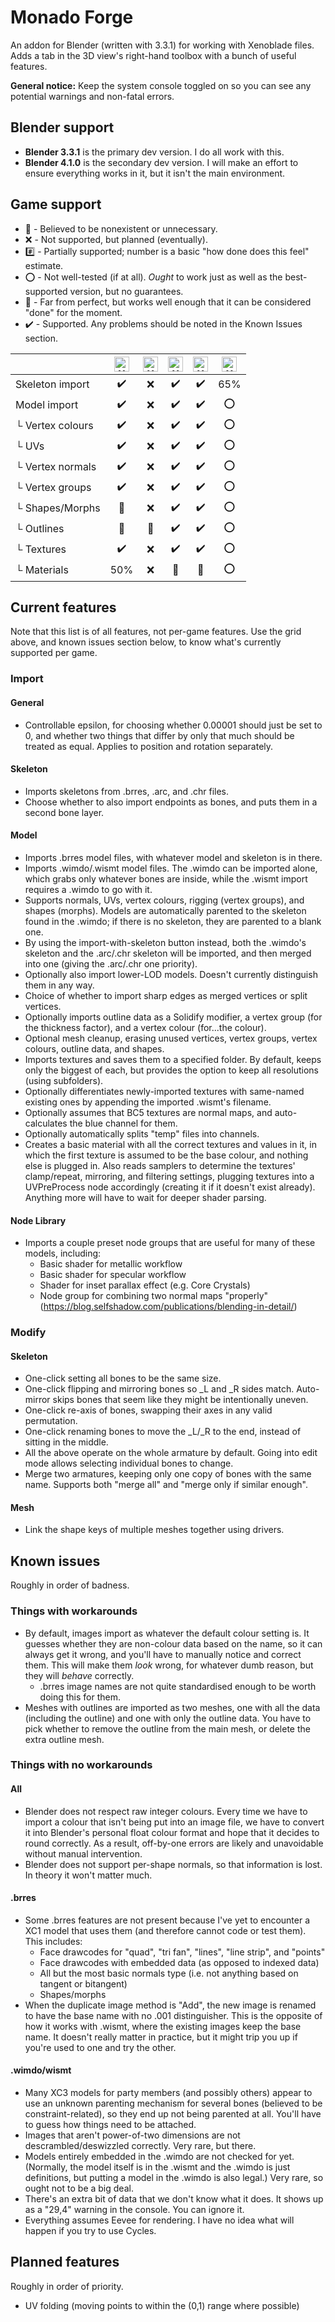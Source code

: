 # Monado Forge
An addon for Blender (written with 3.3.1) for working with Xenoblade files. Adds a tab in the 3D view's right-hand toolbox with a bunch of useful features.

**General notice:** Keep the system console toggled on so you can see any potential warnings and non-fatal errors.

## Blender support
* **Blender 3.3.1** is the primary dev version. I do all work with this.
* **Blender 4.1.0** is the secondary dev version. I will make an effort to ensure everything works in it, but it isn't the main environment.

## Game support
* :no_entry_sign: - Believed to be nonexistent or unnecessary.
* :x: - Not supported, but planned (eventually).
* :hash: - Partially supported; number is a basic "how done does this feel" estimate.
* :o: - Not well-tested (if at all). _Ought_ to work just as well as the best-supported version, but no guarantees.
* :beginner: - Far from perfect, but works well enough that it can be considered "done" for the moment.
* :heavy_check_mark: - Supported. Any problems should be noted in the Known Issues section.

| | <img alt="XC1" src="https://www.xenoserieswiki.org/w/images/8/8d/Article_icon_-_Xenoblade_Chronicles.svg" width="24px"/> | <img alt="XCX" src="https://www.xenoserieswiki.org/w/images/3/3f/Article_icon_-_Xenoblade_Chronicles_X.svg" width="24px"/> | <img alt="XC2" src="https://www.xenoserieswiki.org/w/images/a/a8/Article_icon_-_Xenoblade_Chronicles_2.svg" width="24px"/> | <img alt="XC1DE" src="https://www.xenoserieswiki.org/w/images/6/6f/Article_icon_-_Xenoblade_Chronicles_Definitive_Edition.svg" width="24px"/> | <img alt="XC3" src="https://www.xenoserieswiki.org/w/images/b/bc/Article_icon_-_Xenoblade_Chronicles_3.svg" width="24px"/>
| --- | :---: | :---: | :---: | :---: | :---: |
| Skeleton import | :heavy_check_mark: | :x: | :heavy_check_mark: | :heavy_check_mark: | 65% |
| Model import | :heavy_check_mark: | :x: | :heavy_check_mark: | :heavy_check_mark: | :o: |
| └ Vertex colours | :heavy_check_mark: | :x: | :heavy_check_mark: | :heavy_check_mark: | :o: |
| └ UVs | :heavy_check_mark: | :x: | :heavy_check_mark: | :heavy_check_mark: | :o: |
| └ Vertex normals | :heavy_check_mark: | :x: | :heavy_check_mark: | :heavy_check_mark: | :o: |
| └ Vertex groups | :heavy_check_mark: | :x: | :heavy_check_mark: | :heavy_check_mark: | :o: |
| └ Shapes/Morphs | :no_entry_sign: | :x: | :heavy_check_mark: | :heavy_check_mark: | :o: |
| └ Outlines | :no_entry_sign: | :no_entry_sign: | :heavy_check_mark: | :heavy_check_mark: | :o: |
| └ Textures | :heavy_check_mark: | :x: | :heavy_check_mark: | :heavy_check_mark: | :o: |
| └ Materials | 50% | :x: | :beginner: | :beginner: | :o: |

## Current features
Note that this list is of all features, not per-game features. Use the grid above, and known issues section below, to know what's currently supported per game.

### Import
#### General
* Controllable epsilon, for choosing whether 0.00001 should just be set to 0, and whether two things that differ by only that much should be treated as equal. Applies to position and rotation separately.

#### Skeleton
* Imports skeletons from .brres, .arc, and .chr files.
* Choose whether to also import endpoints as bones, and puts them in a second bone layer.

#### Model
* Imports .brres model files, with whatever model and skeleton is in there.
* Imports .wimdo/.wismt model files. The .wimdo can be imported alone, which grabs only whatever bones are inside, while the .wismt import requires a .wimdo to go with it.
* Supports normals, UVs, vertex colours, rigging (vertex groups), and shapes (morphs). Models are automatically parented to the skeleton found in the .wimdo; if there is no skeleton, they are parented to a blank one.
* By using the import-with-skeleton button instead, both the .wimdo's skeleton and the .arc/.chr skeleton will be imported, and then merged into one (giving the .arc/.chr one priority).
* Optionally also import lower-LOD models. Doesn't currently distinguish them in any way.
* Choice of whether to import sharp edges as merged vertices or split vertices.
* Optionally imports outline data as a Solidify modifier, a vertex group (for the thickness factor), and a vertex colour (for...the colour).
* Optional mesh cleanup, erasing unused vertices, vertex groups, vertex colours, outline data, and shapes.
* Imports textures and saves them to a specified folder. By default, keeps only the biggest of each, but provides the option to keep all resolutions (using subfolders).
* Optionally differentiates newly-imported textures with same-named existing ones by appending the imported .wismt's filename.
* Optionally assumes that BC5 textures are normal maps, and auto-calculates the blue channel for them.
* Optionally automatically splits "temp" files into channels.
* Creates a basic material with all the correct textures and values in it, in which the first texture is assumed to be the base colour, and nothing else is plugged in. Also reads samplers to determine the textures' clamp/repeat, mirroring, and filtering settings, plugging textures into a UVPreProcess node accordingly (creating it if it doesn't exist already). Anything more will have to wait for deeper shader parsing.

#### Node Library
* Imports a couple preset node groups that are useful for many of these models, including:
  * Basic shader for metallic workflow
  * Basic shader for specular workflow
  * Shader for inset parallax effect (e.g. Core Crystals)
  * Node group for combining two normal maps "properly" (https://blog.selfshadow.com/publications/blending-in-detail/)

### Modify
#### Skeleton
* One-click setting all bones to be the same size.
* One-click flipping and mirroring bones so _L and _R sides match. Auto-mirror skips bones that seem like they might be intentionally uneven.
* One-click re-axis of bones, swapping their axes in any valid permutation.
* One-click renaming bones to move the _L/_R to the end, instead of sitting in the middle.
* All the above operate on the whole armature by default. Going into edit mode allows selecting individual bones to change.
* Merge two armatures, keeping only one copy of bones with the same name. Supports both "merge all" and "merge only if similar enough".

#### Mesh
* Link the shape keys of multiple meshes together using drivers.

## Known issues
Roughly in order of badness.
### Things with workarounds
* By default, images import as whatever the default colour setting is. It guesses whether they are non-colour data based on the name, so it can always get it wrong, and you'll have to manually notice and correct them. This will make them _look_ wrong, for whatever dumb reason, but they will _behave_ correctly.
  * .brres image names are not quite standardised enough to be worth doing this for them.
* Meshes with outlines are imported as two meshes, one with all the data (including the outline) and one with only the outline data. You have to pick whether to remove the outline from the main mesh, or delete the extra outline mesh.
### Things with no workarounds
#### All
* Blender does not respect raw integer colours. Every time we have to import a colour that isn't being put into an image file, we have to convert it into Blender's personal float colour format and hope that it decides to round correctly. As a result, off-by-one errors are likely and unavoidable without manual intervention.
* Blender does not support per-shape normals, so that information is lost. In theory it won't matter much.
#### .brres
* Some .brres features are not present because I've yet to encounter a XC1 model that uses them (and therefore cannot code or test them). This includes:
  * Face drawcodes for "quad", "tri fan", "lines", "line strip", and "points"
  * Face drawcodes with embedded data (as opposed to indexed data)
  * All but the most basic normals type (i.e. not anything based on tangent or bitangent)
  * Shapes/morphs
* When the duplicate image method is "Add", the new image is renamed to have the base name with no .001 distinguisher. This is the opposite of how it works with .wismt, where the existing images keep the base name. It doesn't really matter in practice, but it might trip you up if you're used to one and try the other.
#### .wimdo/wismt
* Many XC3 models for party members (and possibly others) appear to use an unknown parenting mechanism for several bones (believed to be constraint-related), so they end up not being parented at all. You'll have to guess how things need to be attached.
* Images that aren't power-of-two dimensions are not descrambled/deswizzled correctly. Very rare, but there.
* Models entirely embedded in the .wimdo are not checked for yet. (Normally, the model itself is in the .wismt and the .wimdo is just definitions, but putting a model in the .wimdo is also legal.) Very rare, so ought not to be a big deal.
* There's an extra bit of data that we don't know what it does. It shows up as a "29,4" warning in the console. You can ignore it.
* Everything assumes Eevee for rendering. I have no idea what will happen if you try to use Cycles.

## Planned features
Roughly in order of priority.
* UV folding (moving points to within the (0,1) range where possible)

